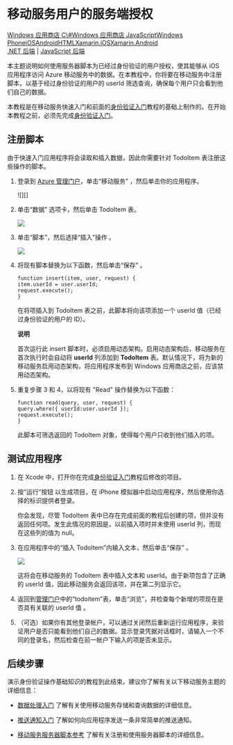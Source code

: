 <properties pageTitle="Service-side authorization (iOS) | Mobile Dev Center" metaKeywords="" description="Learn how to authorize users in the JavaScript backend of Azure Mobile Services." metaCanonical="" services="" documentationCenter="Mobile" title="Service-side authorization of Mobile Services users" authors="glenga" solutions="" manager="" editor="" />

# 移动服务用户的服务端授权

<div class="dev-center-tutorial-selector sublanding"><a href="/zh-cn/documentation/articles/mobile-services-windows-store-dotnet-authorize-users-in-scripts" title="Windows Store C#">Windows 应用商店 C\#</a><a href="/zh-cn/documentation/articles/mobile-services-windows-store-javascript-authorize-users-in-scripts" title="Windows Store JavaScript">Windows 应用商店 JavaScript</a><a href="/zh-cn/documentation/articles/mobile-services-windows-phone-authorize-users-in-scripts" title="Windows Phone">Windows Phone</a><a href="/zh-cn/documentation/articles/mobile-services-ios-authorize-users-in-scripts" title="iOS" class="current">iOS</a><a href="/zh-cn/documentation/articles/mobile-services-android-authorize-users-in-scripts" title="Android">Android</a><a href="/zh-cn/documentation/articles/mobile-services-html-authorize-users-in-scripts" title="HTML">HTML</a><a href="/zh-cn/documentation/articles/partner-xamarin-mobile-services-ios-authorize-users-in-scripts" title="Xamarin.iOS">Xamarin.iOS</a><a href="/zh-cn/documentation/articles/partner-xamarin-mobile-services-android-authorize-users-in-scripts" title="Xamarin.Android">Xamarin.Android</a></div>
<div class="dev-center-tutorial-subselector"><a href="/zh-cn/documentation/articles/mobile-services-dotnet-backend-ios-authorize-users-in-scripts/" title=".NET backend">.NET 后端</a> | <a href="/zh-cn/documentation/articles/mobile-services-ios-authorize-users-in-scripts/"  title="JavaScript backend" class="current">JavaScript 后端</a></div>	

本主题说明如何使用服务器脚本为已经过身份验证的用户授权，使其能够从 iOS 应用程序访问 Azure 移动服务中的数据。在本教程中，你将要在移动服务中注册脚本，以基于经过身份验证的用户的 userId 筛选查询，确保每个用户只会看到他们自己的数据。

本教程是在移动服务快速入门和前面的[身份验证入门][]教程的基础上制作的。在开始本教程之前，必须先完成[身份验证入门][]。

<a name="register-scripts"></a>
## 注册脚本

由于快速入门应用程序将会读取和插入数据，因此你需要针对 TodoItem 表注册这些操作的脚本。

1.  登录到 [Azure 管理门户][]，单击“移动服务” ，然后单击你的应用程序。

    ![][]

2.  单击“数据” 选项卡，然后单击 TodoItem  表。

    ![][1]

3.  单击“脚本”，然后选择“插入”操作 。

    ![][2]

4.  将现有脚本替换为以下函数，然后单击“保存” 。

        function insert(item, user, request) {
        item.userId = user.userId;    
        request.execute();
        }

    在将项插入到 TodoItem 表之前，此脚本将向该项添加一个 userId 值（已经过身份验证的用户的 ID）。

    <div class="dev-callout"><b>说明</b>

    <p>首次运行此 insert 脚本时，必须启用动态架构。启用动态架构后，移动服务在首次执行时会自动将 <b>userId</b> 列添加到 <b>TodoItem</b> 表。默认情况下，将为新的移动服务启用动态架构，将应用程序发布到 Windows 应用商店之前，应该禁用动态架构。</p>
	</div>

5.  重复步骤 3 和 4，以将现有 "Read" 操作替换为以下函数：

        function read(query, user, request) {
        query.where({ userId:user.userId });    
        request.execute();
        }

    此脚本可筛选返回的 TodoItem 对象，使得每个用户只收到他们插入的项。

## 测试应用程序

1.  在 Xcode 中，打开你在完成[身份验证入门][]教程后修改的项目。

2.  按“运行”按钮 以生成项目，在 iPhone 模拟器中启动应用程序，然后使用你选择的标识提供者登录。

    你会发现，尽管 TodoItem 表中已存在完成前面的教程后创建的项，但并没有返回任何项。发生此情况的原因是，以前插入项时并未使用 userId 列，而现在这些列的值为 null。

3.  在应用程序中的“插入 TodoItem”内输入文本，然后单击“保存” 。

    ![][3]

    这将会在移动服务的 TodoItem 表中插入文本和 userId。由于新项包含了正确的 userId 值，因此移动服务会返回该项，并在第二列显示它。

4.  返回到[管理门户][Azure 管理门户]中的“todoitem”表，单击“浏览”，并检查每个新增的项现在是否具有关联的 userId 值 。

5.  （可选）如果你有其他登录帐户，可以通过关闭然后重新运行应用程序，来验证用户是否只能看到他们自己的数据。显示登录凭据对话框时，请输入一个不同的登录名，然后检查在前一帐户下输入的项是否未显示。

## 后续步骤

演示身份验证操作基础知识的教程到此结束。建议你了解有关以下移动服务主题的详细信息：

-   [数据处理入门][]
    了解有关使用移动服务存储和查询数据的详细信息。

-   [推送通知入门][]
    了解如何向应用程序发送一条非常简单的推送通知。

-   [移动服务服务器脚本参考][]
    了解有关注册和使用服务器脚本的详细信息。

  [Windows 应用商店 C\#]: /zh-cn/documentation/articles/mobile-services-windows-store-dotnet-authorize-users-in-scripts "Windows 应用商店 C#"
  [Windows 应用商店 JavaScript]: /zh-cn/documentation/articles/mobile-services-windows-store-javascript-authorize-users-in-scripts "Windows 应用商店 JavaScript"
  [Windows Phone]: /zh-cn/documentation/articles/mobile-services-windows-phone-authorize-users-in-scripts "Windows Phone"
  [iOS]: /zh-cn/documentation/articles/mobile-services-ios-authorize-users-in-scripts "iOS"
  [Android]: /zh-cn/documentation/articles/mobile-services-android-authorize-users-in-scripts "Android"
  [HTML]: /zh-cn/documentation/articles/mobile-services-html-authorize-users-in-scripts "HTML"
  [Xamarin.iOS]: /zh-cn/documentation/articles/partner-xamarin-mobile-services-ios-authorize-users-in-scripts "Xamarin.iOS"
  [Xamarin.Android]: /zh-cn/documentation/articles/partner-xamarin-mobile-services-android-authorize-users-in-scripts "Xamarin.Android"
  [.NET 后端]: /zh-cn/documentation/articles/mobile-services-dotnet-backend-ios-authorize-users-in-scripts/ ".NET 后端"
  [JavaScript 后端]: /zh-cn/documentation/articles/mobile-services-ios-authorize-users-in-scripts/ "JavaScript 后端"
  [身份验证入门]: /zh-cn/develop/mobile/tutorials/get-started-with-users-ios
  [Azure 管理门户]: https://manage.windowsazure.cn/
  [0]: ./media/mobile-services-ios-authorize-users-in-scripts/mobile-services-selection.png
  [1]: ./media/mobile-services-ios-authorize-users-in-scripts/mobile-portal-data-tables.png
  [2]: ./media/mobile-services-ios-authorize-users-in-scripts/mobile-insert-script-users.png
  [3]: ./media/mobile-services-ios-authorize-users-in-scripts/mobile-quickstart-startup-ios.png
  [数据处理入门]: /zh-cn/develop/mobile/tutorials/get-started-with-data-ios
  [推送通知入门]: /zh-cn/develop/mobile/tutorials/get-started-with-push-ios
  [移动服务服务器脚本参考]: http://go.microsoft.com/fwlink/p/?LinkId=262293
